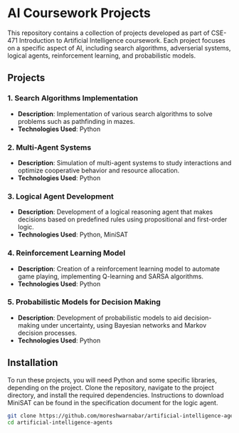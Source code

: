 # AI Coursework Projects

This repository contains a collection of projects developed as part of CSE-471 Introduction to Artificial Intelligence coursework. Each project focuses on a specific aspect of AI, including search algorithms, adverserial systems, logical agents, reinforcement learning, and probabilistic models.

## Projects

### 1. Search Algorithms Implementation

- **Description**: Implementation of various search algorithms to solve problems such as pathfinding in mazes.
- **Technologies Used**: Python

### 2. Multi-Agent Systems

- **Description**: Simulation of multi-agent systems to study interactions and optimize cooperative behavior and resource allocation.
- **Technologies Used**: Python

### 3. Logical Agent Development

- **Description**: Development of a logical reasoning agent that makes decisions based on predefined rules using propositional and first-order logic.
- **Technologies Used**: Python, MiniSAT

### 4. Reinforcement Learning Model

- **Description**: Creation of a reinforcement learning model to automate game playing, implementing Q-learning and SARSA algorithms.
- **Technologies Used**: Python

### 5. Probabilistic Models for Decision Making

- **Description**: Development of probabilistic models to aid decision-making under uncertainty, using Bayesian networks and Markov decision processes.
- **Technologies Used**: Python

## Installation

To run these projects, you will need Python and some specific libraries, depending on the project. Clone the repository, navigate to the project directory, and install the required dependencies. Instructions to download MiniSAT can be found in the specification document for the logic agent.

```bash
git clone https://github.com/moreshwarnabar/artificial-intelligence-agents.git
cd artificial-intelligence-agents
```
